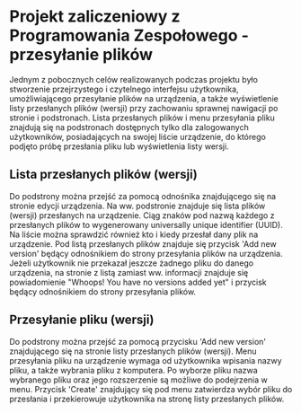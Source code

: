 # Projekt zaliczeniowy z Programowania Zespołowego - przesyłanie plików
Jednym z pobocznych celów realizowanych podczas projektu było stworzenie
przejrzystego i czytelnego interfejsu użytkownika, umożliwiającego
przesyłanie plików na urządzenia, a także wyświetlenie listy przesłanych plików (wersji)
przy zachowaniu sprawnej nawigacji po stronie i podstronach.
Lista przesłanych plików i menu przesyłania pliku
znajdują się na podstronach dostępnych tylko dla zalogowanych użytkowników, posiadających na swojej liście urządzenie,
do którego podjęto próbę przesłania pliku lub wyświetlenia listy wersji.

## Lista przesłanych plików (wersji)
Do podstrony można przejść za pomocą odnośnika znajdującego się na stronie edycji urządzenia.
Na ww. podstronie znajduje się lista plików (wersji) przesłanych na urządzenie.
Ciąg znaków pod nazwą każdego z przesłanych plików to wygenerowany universally unique identifier (UUID). Na liście można sprawdzić również kto i kiedy
przesłał dany plik na urządzenie. Pod listą
przesłanych plików znajduje się przycisk 'Add new version' będący odnośnikiem do strony przesyłania plików na urządzenia.
Jeżeli użytkownik nie przekazał jeszcze żadnego pliku do danego urządzenia, na stronie z listą zamiast ww. informacji znajduje się powiadomienie "Whoops! You have no versions added yet" i przycisk będący odnośnikiem do strony przesyłania plików.

## Przesyłanie pliku (wersji)
Do podstrony można przejść za pomocą przycisku 'Add new version' znajdującego się na stronie listy 
przesłanych plików (wersji). Menu przesyłania pliku na urządzenie wymaga od użytkownika wpisania
nazwy pliku, a także wybrania pliku z komputera. Po wyborze pliku nazwa wybranego pliku oraz jego 
rozszerzenie są możliwe do podejrzenia w menu. Przycisk 'Create' znajdujący się pod menu zatwierdza
wybór pliku do przesłania i przekierowuje użytkownika na stronę listy przesłanych plików. 
